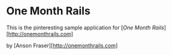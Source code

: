 # One Month Rails

This is the pinteresting sample application for 
[*One Month Rails*][http://onemonthrails.com]

by [Anson Fraser][http://onemonthrails.com]